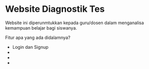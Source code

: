 # Website Diagnostik Tes 
Website ini diperunmtukkan kepada guru/dosen dalam menganalisa kemampuan belajar bagi siswanya.

Fitur apa yang ada didalamnya?
 - Login dan Signup
 -
 -
 -
